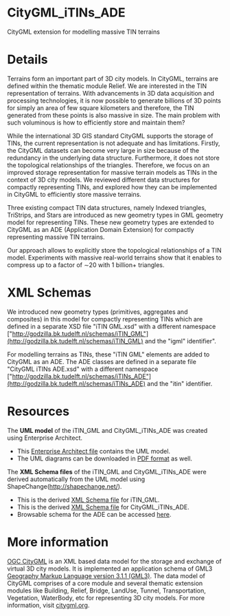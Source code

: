 # CityGML_iTINs_ADE

CityGML extension for modelling massive TIN terrains

# Details

Terrains form an important part of 3D city models. In CityGML, terrains are defined within the thematic module Relief. We are interested in the TIN representation of terrains. With advancements in 3D data acquisition and processing technologies, it is now possible to generate billions of 3D points for simply an area of few square kilometers and therefore, the TIN generated from these points is also massive in size. The main problem with such voluminous is how to efficiently store and maintain them? 

While the international 3D GIS standard CityGML supports the storage of TINs, the current representation is not adequate and has limitations. Firstly, the CityGML datasets can become very large in size because of the redundancy in the underlying data structure. Furthermore, it does not store the topological relationships of the triangles. Therefore, we focus on an improved storage representation for massive terrain models as TINs in the context of 3D city models. We reviewed different data structures for compactly representing TINs, and explored how they can be implemented in CityGML to efficiently store massive terrains. 

Three existing compact TIN data structures, namely Indexed triangles, TriStrips, and Stars are introduced as new geometry types in GML geometry model for representing TINs. These new geometry types are extended to CityGML as an ADE (Application Domain Extension) for compactly representing massive TIN terrains.

Our approach allows to explicitly store the topological relationships of a TIN model. Experiments with massive real-world terrains show that it enables to compress up to a factor of ∼20 with 1 billion+ triangles.

# XML Schemas

We introduced new geometry types (primitives, aggregates and composites) in this model for compactly representing TINs which are defined in a separate XSD file "iTIN GML.xsd" with a different namespace ["http://godzilla.bk.tudelft.nl/schemas/iTIN_GML"](http://godzilla.bk.tudelft.nl/schemas/iTIN_GML) and the "igml" identifier".

For modelling terrains as TINs, these "iTIN GML" elements are added to CityGML as an ADE. The ADE classes are defined in a separate file "CityGML iTINs ADE.xsd" with a different namespace ["http://godzilla.bk.tudelft.nl/schemas/iTINs_ADE"](http://godzilla.bk.tudelft.nl/schemas/iTINs_ADE) and the "itin" identifier.

# Resources

The **UML model** of the iTIN_GML and CityGML_iTINs_ADE was created using Enterprise Architect.  
- This [Enterprise Architect file](https://github.com/tudelft3d/CityGML_iTINs_ADE/blob/master/UML/CityGML_iTINs_ADE_0_1.eap) contains the UML model.
- The UML diagrams can be downloaded in [PDF format](https://github.com/tudelft3d/CityGML_iTINs_ADE/blob/master/Documentation/UMLDiagrams.pdf) as well.

The **XML Schema files** of the iTIN_GML and CityGML_iTINs_ADE were derived automatically from the UML model using ShapeChange(http://shapechange.net/).  
- This is the derived [XML Schema file](https://github.com/tudelft3d/CityGML_iTINs_ADE/blob/master/XSD/iTINGML.xsd) for iTIN_GML.
- This is the derived [XML Schema file](https://github.com/tudelft3d/CityGML_iTINs_ADE/blob/master/XSD/CityGML_iTINs_ADE.xsd) for CityGML_iTINs_ADE.
- Browsable schema for the ADE can be accessed [here](https://github.com/tudelft3d/CityGML_iTINs_ADE/blob/master/Documentation/BrowsableSchema/index.html). 

# More information

[OGC CityGML](http://www.opengeospatial.org/standards/citygml) is an XML based data model for the storage and exchange of virtual 3D city models. It is implemented an application schema of GML3 [Geography Markup Language version 3.1.1 (GML3)](http://www.opengeospatial.org/standards/gml). The data model of CityGML comprises of a core module and several thematic extension modules like Building, Relief, Bridge, LandUse, Tunnel, Transportation, Vegetation, WaterBody, etc for representing 3D city models. For more information, visit [citygml.org](www.citygml.org).
